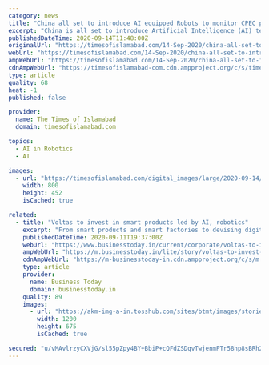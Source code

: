 ```yaml
---
category: news
title: "China all set to introduce AI equipped Robots to monitor CPEC projects in Pakistan"
excerpt: "China is all set to introduce Artificial Intelligence (AI) technology to the under-construction infrastructure projects of the China-Pakistan Economic Corridor"
publishedDateTime: 2020-09-14T11:48:00Z
originalUrl: "https://timesofislamabad.com/14-Sep-2020/china-all-set-to-introduce-ai-equipped-robots-to-monitor-cpec-projects-in-pakistan"
webUrl: "https://timesofislamabad.com/14-Sep-2020/china-all-set-to-introduce-ai-equipped-robots-to-monitor-cpec-projects-in-pakistan"
ampWebUrl: "https://timesofislamabad.com/14-Sep-2020/china-all-set-to-introduce-ai-equipped-robots-to-monitor-cpec-projects-in-pakistan?version=amp"
cdnAmpWebUrl: "https://timesofislamabad-com.cdn.ampproject.org/c/s/timesofislamabad.com/14-Sep-2020/china-all-set-to-introduce-ai-equipped-robots-to-monitor-cpec-projects-in-pakistan?version=amp"
type: article
quality: 68
heat: -1
published: false

provider:
  name: The Times of Islamabad
  domain: timesofislamabad.com

topics:
  - AI in Robotics
  - AI

images:
  - url: "https://timesofislamabad.com/digital_images/large/2020-09-14/china-all-set-to-introduce-ai-equipped-robots-to-monitor-cpec-projects-in-pakistan-1600083844-9365.jpg"
    width: 800
    height: 452
    isCached: true

related:
  - title: "Voltas to invest in smart products led by AI, robotics"
    excerpt: "From smart products and smart factories to devising digitally-enabled preventive maintenance mechanisms, Tata Group's consumer durable arm Voltas has embarked upon an aggressive digital strategy. Voltas MD and CEO Pradeep Bakshi says that the company's upcoming launches would include a number of artificial intelligence-enabled products."
    publishedDateTime: 2020-09-11T19:37:00Z
    webUrl: "https://www.businesstoday.in/current/corporate/voltas-to-invest-in-smart-products-led-by-ai-robotics/story/415834.html"
    ampWebUrl: "https://m.businesstoday.in/lite/story/voltas-to-invest-in-smart-products-led-by-ai-robotics/1/415834.html"
    cdnAmpWebUrl: "https://m-businesstoday-in.cdn.ampproject.org/c/s/m.businesstoday.in/lite/story/voltas-to-invest-in-smart-products-led-by-ai-robotics/1/415834.html"
    type: article
    provider:
      name: Business Today
      domain: businesstoday.in
    quality: 89
    images:
      - url: "https://akm-img-a-in.tosshub.com/sites/btmt/images/stories/voltas_505_110920102338.jpg?size=1200:675"
        width: 1200
        height: 675
        isCached: true

secured: "u/vMAvlrzyCXVjG/sl55pZpy4BY+BbiP+cQFdZSDqvTwjenmPTr58hp8sBRh2O0O81q2W+0BdX02PKlY7u6EhkfkQjs9u/u5TN6aKVoX0pUvAdWuZu3JpWo8Yj72eO+U9b5MHNb4Fj3ZPOt5Chu9Wc1jCz/VpZMSa8Iv8UEPsLfzlWnz/BbLw2J4HSiCfOrvjSoCDOR6wjo5tMJh7AQyXx6uap8LBKGZufFZiOqf48a821tOU0ctOWk5omT9cxi5tMDXX2jpYivsBOU7uBW3tOsneUO3ujY88aDmb9hqJucXCy74UCAYId4KaVqdmzp5826mB2jFijDQymNFj8oJQdXEfAs++z/PBApTQxTlAIA=;2Z5a1MN6c/XY3i56xzZTDA=="
---
```


